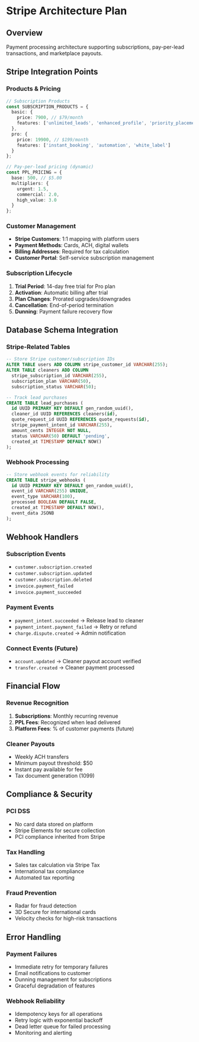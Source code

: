 # Stripe Architecture Plan

## Overview
Payment processing architecture supporting subscriptions, pay-per-lead transactions, and marketplace payouts.

## Stripe Integration Points

### Products & Pricing
```typescript
// Subscription Products
const SUBSCRIPTION_PRODUCTS = {
  basic: {
    price: 7900, // $79/month
    features: ['unlimited_leads', 'enhanced_profile', 'priority_placement']
  },
  pro: {
    price: 19900, // $199/month  
    features: ['instant_booking', 'automation', 'white_label']
  }
};

// Pay-per-lead pricing (dynamic)
const PPL_PRICING = {
  base: 500, // $5.00
  multipliers: {
    urgent: 1.5,
    commercial: 2.0,
    high_value: 3.0
  }
};
```

### Customer Management
- **Stripe Customers**: 1:1 mapping with platform users
- **Payment Methods**: Cards, ACH, digital wallets
- **Billing Addresses**: Required for tax calculation
- **Customer Portal**: Self-service subscription management

### Subscription Lifecycle
1. **Trial Period**: 14-day free trial for Pro plan
2. **Activation**: Automatic billing after trial
3. **Plan Changes**: Prorated upgrades/downgrades
4. **Cancellation**: End-of-period termination
5. **Dunning**: Payment failure recovery flow

## Database Schema Integration

### Stripe-Related Tables
```sql
-- Store Stripe customer/subscription IDs
ALTER TABLE users ADD COLUMN stripe_customer_id VARCHAR(255);
ALTER TABLE cleaners ADD COLUMN 
  stripe_subscription_id VARCHAR(255),
  subscription_plan VARCHAR(50),
  subscription_status VARCHAR(50);

-- Track lead purchases
CREATE TABLE lead_purchases (
  id UUID PRIMARY KEY DEFAULT gen_random_uuid(),
  cleaner_id UUID REFERENCES cleaners(id),
  quote_request_id UUID REFERENCES quote_requests(id),
  stripe_payment_intent_id VARCHAR(255),
  amount_cents INTEGER NOT NULL,
  status VARCHAR(50) DEFAULT 'pending',
  created_at TIMESTAMP DEFAULT NOW()
);
```

### Webhook Processing
```sql
-- Store webhook events for reliability
CREATE TABLE stripe_webhooks (
  id UUID PRIMARY KEY DEFAULT gen_random_uuid(),
  event_id VARCHAR(255) UNIQUE,
  event_type VARCHAR(100),
  processed BOOLEAN DEFAULT FALSE,
  created_at TIMESTAMP DEFAULT NOW(),
  event_data JSONB
);
```

## Webhook Handlers

### Subscription Events
- `customer.subscription.created`
- `customer.subscription.updated`
- `customer.subscription.deleted`
- `invoice.payment_failed`
- `invoice.payment_succeeded`

### Payment Events
- `payment_intent.succeeded` → Release lead to cleaner
- `payment_intent.payment_failed` → Retry or refund
- `charge.dispute.created` → Admin notification

### Connect Events (Future)
- `account.updated` → Cleaner payout account verified
- `transfer.created` → Cleaner payment processed

## Financial Flow

### Revenue Recognition
1. **Subscriptions**: Monthly recurring revenue
2. **PPL Fees**: Recognized when lead delivered
3. **Platform Fees**: % of customer payments (future)

### Cleaner Payouts
- Weekly ACH transfers
- Minimum payout threshold: $50
- Instant pay available for fee
- Tax document generation (1099)

## Compliance & Security

### PCI DSS
- No card data stored on platform
- Stripe Elements for secure collection
- PCI compliance inherited from Stripe

### Tax Handling
- Sales tax calculation via Stripe Tax
- International tax compliance
- Automated tax reporting

### Fraud Prevention
- Radar for fraud detection
- 3D Secure for international cards
- Velocity checks for high-risk transactions

## Error Handling

### Payment Failures
- Immediate retry for temporary failures
- Email notifications to customer
- Dunning management for subscriptions
- Graceful degradation of features

### Webhook Reliability
- Idempotency keys for all operations
- Retry logic with exponential backoff
- Dead letter queue for failed processing
- Monitoring and alerting